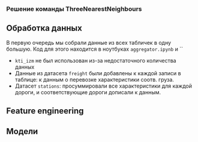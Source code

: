 ### Решение команды ThreeNearestNeighbours

## Обработка данных

В первую очередь мы собрали данные из всех табличек в одну большую. Код для этого находится в ноутбуках `aggregator.ipynb` и ``
 - `kti_izm` не был использован из-за недостаточного количества данных
 - Данные из датасета `freight` были добавлены к каждой записи в таблице: к данным о перевозке характеристики соотв. груза.
 - Датасет `stations`: просуммировали все характеристики для каждой дороги, и соответствующие дороги дописали к данным.
## Feature engineering


## Модели

